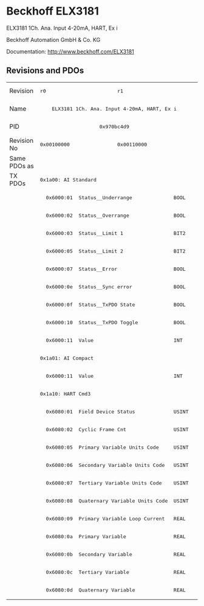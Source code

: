 # Beckhoff ELX3181

ELX3181 1Ch. Ana. Input 4-20mA, HART, Ex i

Beckhoff Automation GmbH & Co. KG

Documentation: <a href="http://www.beckhoff.com/ELX3181">http://www.beckhoff.com/ELX3181</a>

## Revisions and PDOs
<table>
<tr >
<td class="first">Revision</td>
<td ><pre>r0</pre></td>
<td ><pre>r1</pre></td>
</tr>
<tr >
<td class="first">Name</td>
<td  colspan=2 align="center"><pre>ELX3181 1Ch. Ana. Input 4-20mA, HART, Ex i</pre></td>
</tr>
<tr >
<td class="first">PID</td>
<td  colspan=2 align="center"><pre>0x970bc4d9</pre></td>
</tr>
<tr >
<td class="first">Revision No</td>
<td ><pre>0x00100000</pre></td>
<td ><pre>0x00110000</pre></td>
</tr>
<tr >
<td class="first">Same PDOs as</td>
<td  colspan=2 align="center"></td>
</tr>
<tr class="txpdo pdosection">
<td class="first" rowspan=24 valign=top>TX PDOs</td>
<td colspan=2 align="left"><pre>0x1a00: AI Standard</pre></td>
<td></td>
</tr>
<tr class="txpdo">
<td class="first" colspan=2 align="left"><pre>  0x6000:01  Status__Underrange              BOOL</pre></td>
</tr>
<tr class="txpdo">
<td class="first" colspan=2 align="left"><pre>  0x6000:02  Status__Overrange               BOOL</pre></td>
</tr>
<tr class="txpdo">
<td class="first" colspan=2 align="left"><pre>  0x6000:03  Status__Limit 1                 BIT2</pre></td>
</tr>
<tr class="txpdo">
<td class="first" colspan=2 align="left"><pre>  0x6000:05  Status__Limit 2                 BIT2</pre></td>
</tr>
<tr class="txpdo">
<td class="first" colspan=2 align="left"><pre>  0x6000:07  Status__Error                   BOOL</pre></td>
</tr>
<tr class="txpdo">
<td class="first" colspan=2 align="left"><pre>  0x6000:0e  Status__Sync error              BOOL</pre></td>
</tr>
<tr class="txpdo">
<td class="first" colspan=2 align="left"><pre>  0x6000:0f  Status__TxPDO State             BOOL</pre></td>
</tr>
<tr class="txpdo">
<td class="first" colspan=2 align="left"><pre>  0x6000:10  Status__TxPDO Toggle            BOOL</pre></td>
</tr>
<tr class="txpdo">
<td class="first" colspan=2 align="left"><pre>  0x6000:11  Value                           INT</pre></td>
</tr>
<tr class="txpdo pdosection">
<td class="first" colspan=2 align="left"><pre>0x1a01: AI Compact</pre></td>
</tr>
<tr class="txpdo">
<td class="first" colspan=2 align="left"><pre>  0x6000:11  Value                           INT</pre></td>
</tr>
<tr class="txpdo pdosection">
<td class="first" colspan=2 align="left"><pre>0x1a10: HART Cmd3</pre></td>
</tr>
<tr class="txpdo">
<td class="first" colspan=2 align="left"><pre>  0x6080:01  Field Device Status             USINT</pre></td>
</tr>
<tr class="txpdo">
<td class="first" colspan=2 align="left"><pre>  0x6080:02  Cyclic Frame Cnt                USINT</pre></td>
</tr>
<tr class="txpdo">
<td class="first" colspan=2 align="left"><pre>  0x6080:05  Primary Variable Units Code     USINT</pre></td>
</tr>
<tr class="txpdo">
<td class="first" colspan=2 align="left"><pre>  0x6080:06  Secondary Variable Units Code   USINT</pre></td>
</tr>
<tr class="txpdo">
<td class="first" colspan=2 align="left"><pre>  0x6080:07  Tertiary Variable Units Code    USINT</pre></td>
</tr>
<tr class="txpdo">
<td class="first" colspan=2 align="left"><pre>  0x6080:08  Quaternary Variable Units Code  USINT</pre></td>
</tr>
<tr class="txpdo">
<td class="first" colspan=2 align="left"><pre>  0x6080:09  Primary Variable Loop Current   REAL</pre></td>
</tr>
<tr class="txpdo">
<td class="first" colspan=2 align="left"><pre>  0x6080:0a  Primary Variable                REAL</pre></td>
</tr>
<tr class="txpdo">
<td class="first" colspan=2 align="left"><pre>  0x6080:0b  Secondary Variable              REAL</pre></td>
</tr>
<tr class="txpdo">
<td class="first" colspan=2 align="left"><pre>  0x6080:0c  Tertiary Variable               REAL</pre></td>
</tr>
<tr class="txpdo">
<td class="first" colspan=2 align="left"><pre>  0x6080:0d  Quaternary Variable             REAL</pre></td>
</tr>
</table>
